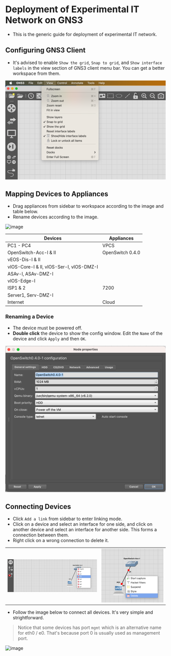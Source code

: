 # Deployment of Experimental IT Network on GNS3

- This is the generic guide for deployment of experimental IT network.

## Configuring GNS3 Client

- It's advised to enable `Show the grid`, `Snap to grid`, and `Show interface labels` in the view section of GNS3 client menu bar. You can get a better workspace from them.

![image](/img/11.png)

## Mapping Devices to Appliances

- Drag appliances from sidebar to workspace according to the image and table below.
- Rename devices according to the image.

![image](https://user-images.githubusercontent.com/69375071/210197317-12a7553f-9dea-4a2c-9336-2f2b721b06b8.png)

| Devices | Appliances |
| --- | --- |
| PC1 - PC4 | VPCS |
| OpenSwitch-Acc-I & II | OpenSwitch 0.4.0 |
| vEOS-Dis-I & II | |
| vIOS-Core-I & II, vIOS-Ser-I, vIOS-DMZ-I | |
| ASAv-I, ASAv-DMZ-I | |
| vIOS-Edge-I | |
| ISP1 & 2 | 7200 |
| Server1, Serv-DMZ-I | |
| Internet | Cloud |

### Renaming a Device

- The device must be powered off.
- **Double click** the device to show the config window. Edit the `Name` of the device and click `Apply` and then `OK`.

![image](/img/13.png)

## Connecting Devices

- Click `Add a link` from sidebar to enter linking mode.
- Click on a device and select an interface for one side, and click on another device and select an interface for another side. This forms a connection between them.
- Right click on a wrong connection to delete it.

|||
|-|-|
|![image](/img/15.png)|![image](/img/16.png)|

- Follow the image below to connect all devices. It's very simple and strightforward.
> Notice that some devices has port `mgmt` which is an alternative name for eth0 / e0. That's because port 0 is usually used as management port.

![image](https://user-images.githubusercontent.com/69375071/210197317-12a7553f-9dea-4a2c-9336-2f2b721b06b8.png)
